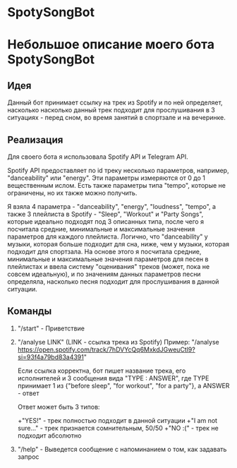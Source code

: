 # SpotySongBot

Небольшое описание моего бота SpotySongBot
==========================================

Идея
----

Данный бот принимает ссылку на трек из Spotify и по ней определяет, насколько насколько данный трек подходит для прослушивания в 3 ситуациях - перед сном, во время занятий в спортзале и на вечеринке.

Реализация
----------

Для своего бота я использовала Spotify API и Telegram API.

Spotify API предоставляет по id треку несколько параметров, например, "danceability" или "energy". Эти параметры измеряются от 0 до 1 вещественным ислом. Есть также параметры типа "tempo", которые не ограничены, но их также можно получить.

Я взяла 4 параметра - "danceability", "energy", "loudness", "tempo", а также 3 плейлиста в Spotify - "Sleep", "Workout" и "Party Songs", которые идеально подходят под 3 описанных типа, после чего я посчитала средние, минимальные и максимальные значения параметров для каждого плейлиста. Логично, что "danceability" у музыки, которая больше подходит для сна, ниже, чем у музыки, которая подходит для спортзала. На основе этого я посчитала средние, минимальные и максимальные значения параметров для песен в плейлистах и ввела систему "оценивания" треков (может, пока не совсем идеальную), и по значениям данных параметров песни определяла, насколько песня подходит для прослушивания в данной ситуации.

Команды
----------

1. "/start" - Приветствие
2. "/analyse LINK" (LINK - ссылка трека из Spotify)
    Пример: "/analyse https://open.spotify.com/track/7hDVYcQq6MxkdJGweuCtl9?si=93f4a79bd83a4391"

    Если ссылка корректна, бот пишет название трека, его исполнителей и 3 сообщения вида "TYPE : ANSWER", где TYPE принимает 1 из {"before sleep", "for workout", "for a party"}, а ANSWER - ответ

    Ответ может быть 3 типов:

    +"YES!" - трек полностью подходит в данной ситуации
    +"I am not sure..." - трек признается сомнительным, 50/50
    +"NO :(" - трек не подходит абсолютно

3. "/help" - Выведется сообщение с напоминанием о том, как задавать запрос



